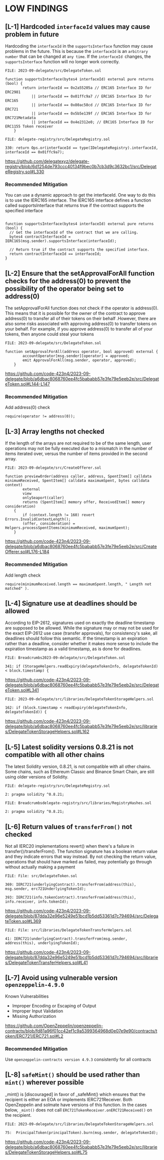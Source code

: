 # LOW FINDINGS

##

## [L-1] Hardcoded ``interfaceId`` values may cause problem in future 

Hardcoding the ``interfaceId`` in the ``supportsInterface`` function may cause problems in the future. This is because the ``interfaceId`` is an ``arbitrary number`` that can be changed at ``any time``. If the ``interfaceId ``changes, the ``supportsInterface`` function will no longer work correctly.

```solidity
FILE: 2023-09-delegate/src/DelegateToken.sol

function supportsInterface(bytes4 interfaceId) external pure returns (bool) {
        return interfaceId == 0x2a55205a // ERC165 Interface ID for ERC2981
            || interfaceId == 0x01ffc9a7 // ERC165 Interface ID for ERC165
            || interfaceId == 0x80ac58cd // ERC165 Interface ID for ERC721
            || interfaceId == 0x5b5e139f // ERC165 Interface ID for ERC721Metadata
            || interfaceId == 0x4e2312e0; // ERC165 Interface ID for ERC1155 Token receiver
    }

```

```solidity
FILE: delegate-registry/src/DelegateRegistry.sol

330: return Ops.or(interfaceId == type(IDelegateRegistry).interfaceId, interfaceId == 0x01ffc9a7);

```
https://github.com/delegatexyz/delegate-registry/blob/6d1254de793ccc40134f9bec0b7cb3d9c3632bc1/src/DelegateRegistry.sol#L330

### Recommended Mitigation
You can use a dynamic approach to get the interfaceId. One way to do this is to use the IERC165 interface. The IERC165 interface defines a function called supportsInterface that returns true if the contract supports the specified interface

```solidity

function supportsInterface(bytes4 interfaceId) external pure returns (bool) {
  // Get the interfaceId of the contract that we are calling.
  bytes4 contractInterfaceId = IERC165(msg.sender).supportsInterface(interfaceId);

  // Return true if the contract supports the specified interface.
  return contractInterfaceId == interfaceId;
}

```
## [L-2] Ensure that the setApprovalForAll function checks for the address(0) to prevent the possibility of the operator being set to address(0)

The setApprovalForAll function does not check if the operator is address(0). This means that it is possible for the owner of the contract to approve address(0) to transfer all of their tokens on their behalf .However, there are also some risks associated with approving address(0) to transfer tokens on your behalf. For example, if you approve address(0) to transfer all of your tokens, then anyone could steal your tokens

```solidity
FILE: 2023-09-delegate/src/DelegateToken.sol

function setApprovalForAll(address operator, bool approved) external {
        accountOperator[msg.sender][operator] = approved;
        emit ApprovalForAll(msg.sender, operator, approved);
    }

```
https://github.com/code-423n4/2023-09-delegate/blob/a6dbac8068760ee4fc5bababb57e3fe79e5eeb2e/src/DelegateToken.sol#L144-L147

### Recommended Mitigation
Add address(0) check

```
require(operator != address(0));

```
##
## [L-3] Array lengths not checked

If the length of the arrays are not required to be of the same length, user operations may not be fully executed due to a mismatch in the number of items iterated over, versus the number of items provided in the second array.

```solidity
FILE: 2023-09-delegate/src/CreateOfferer.sol

function previewOrder(address caller, address, SpentItem[] calldata minimumReceived, SpentItem[] calldata maximumSpent, bytes calldata context)
        external
        view
        onlySeaport(caller)
        returns (SpentItem[] memory offer, ReceivedItem[] memory consideration)
    {
        if (context.length != 160) revert Errors.InvalidContextLength();
        (offer, consideration) = Helpers.processSpentItems(minimumReceived, maximumSpent);
    }

```
https://github.com/code-423n4/2023-09-delegate/blob/a6dbac8068760ee4fc5bababb57e3fe79e5eeb2e/src/CreateOfferer.sol#L176-L184

### Recommended Mitigation
Add length check

```solidity
require(minimumReceived.length == maximumSpent.length, " Length not matched" ).

````

##
## [L-4] Signature use at deadlines should be allowed

According to EIP-2612, signatures used on exactly the deadline timestamp are supposed to be allowed. While the signature may or may not be used for the exact EIP-2612 use case (transfer approvals), for consistency's sake, all deadlines should follow this semantic. If the timestamp is an expiration rather than a deadline, consider whether it makes more sense to include the expiration timestamp as a valid timestamp, as is done for deadlines.

```solidity
FILE: Breadcrumbs2023-09-delegate/src/DelegateToken.sol

341: if (StorageHelpers.readExpiry(delegateTokenInfo, delegateTokenId) < block.timestamp) {

```
https://github.com/code-423n4/2023-09-delegate/blob/a6dbac8068760ee4fc5bababb57e3fe79e5eeb2e/src/DelegateToken.sol#L341

```solidity
FILE: 2023-09-delegate/src/libraries/DelegateTokenStorageHelpers.sol

162: if (block.timestamp < readExpiry(delegateTokenInfo, delegateTokenId)) {

```
https://github.com/code-423n4/2023-09-delegate/blob/a6dbac8068760ee4fc5bababb57e3fe79e5eeb2e/src/libraries/DelegateTokenStorageHelpers.sol#L162

##

## [L-5] Latest solidity versions 0.8.21 is not compatible with all other chains 

The latest Solidity version, 0.8.21, is not compatible with all other chains. Some chains, such as Ethereum Classic and Binance Smart Chain, are still using older versions of Solidity.

```solidity
FILE: delegate-registry/src/DelegateRegistry.sol

2: pragma solidity ^0.8.21;

FILE: Breadcrumbsdelegate-registry/src/libraries/RegistryHashes.sol

2: pragma solidity ^0.8.21;

```
##

## [L-6] Return values of ``transferFrom()`` not checked

Not all IERC20 implementations revert() when there's a failure in transfer()/transferFrom(). The function signature has a boolean return value and they indicate errors that way instead. By not checking the return value, operations that should have marked as failed, may potentially go through without actually making a payment

```solidity
FILE: File: src/DelegateToken.sol

369: IERC721(underlyingContract).transferFrom(address(this), msg.sender, erc721UnderlyingTokenId);

393: IERC721(info.tokenContract).transferFrom(address(this), info.receiver, info.tokenId);

```
https://github.com/code-423n4/2023-09-delegate/blob/87dda32e96e5249e51bcd1b5dd53361d7c794694/src/DelegateToken.sol#L369

```solidity
FILE: File: src/libraries/DelegateTokenTransferHelpers.sol

41: IERC721(underlyingContract).transferFrom(msg.sender, address(this), underlyingTokenId);

```
https://github.com/code-423n4/2023-09-delegate/blob/87dda32e96e5249e51bcd1b5dd53361d7c794694/src/libraries/DelegateTokenTransferHelpers.sol#L41

##

## [L-7] Avoid using vulnerable version ``openzeppelin-4.9.0``

Known Vulnerabilities

- Improper Encoding or Escaping of Output
- Improper Input Validation
- Missing Authorization

https://github.com/OpenZeppelin/openzeppelin-contracts/blob/fd81a96f01cc42ef1c9a5399364968d0e07e9e90/contracts/token/ERC721/ERC721.sol#L2

### Recommended Mitigation
Use ``openzeppelin-contracts version 4.9.3`` consistently for all contracts 

##

## [L-8] ``safeMint()`` should be used rather than ``mint()`` wherever possible 

_mint() is [discouraged] in favor of _safeMint() which ensures that the recipient is either an EOA or implements IERC721Receiver. Both OpenZeppelin and solmate have versions of this function. In the cases below, ``_mint()`` does not call ``ERC721TokenReceiver.onERC721Received()`` on the recipient.

```solidity
FILE: 2023-09-delegate/src/libraries/DelegateTokenStorageHelpers.sol

75:  PrincipalToken(principalToken).burn(msg.sender, delegateTokenId);

```
https://github.com/code-423n4/2023-09-delegate/blob/a6dbac8068760ee4fc5bababb57e3fe79e5eeb2e/src/libraries/DelegateTokenStorageHelpers.sol#L75























































